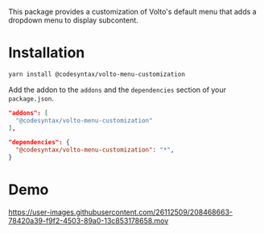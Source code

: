This package provides a customization of Volto's default menu that adds a dropdown menu to display subcontent.

# Installation
````bash
yarn install @codesyntax/volto-menu-customization
````

Add the addon to the `addons` and the `dependencies` section of your `package.json`.

````JSON
"addons": [
  "@codesyntax/volto-menu-customization"
],

"dependencies": {
  "@codesyntax/volto-menu-customization": "*",
}
````

# Demo

https://user-images.githubusercontent.com/26112509/208468663-78420a39-f9f2-4503-89a0-13c853178658.mov

